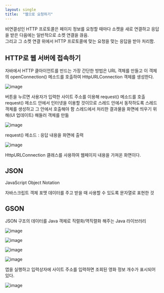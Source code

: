 ```yaml
---
layout: single
title:  "웹으로 요청하기"
---
```


비연결성인 HTTP 프로토콜은 페이지 정보를 요청할 때마다 소켓을 새로 연결하고 응답을 받은 다음에는 일반적으로 소켓 연결을 끊음.   
그리고 그 소켓 연결 위에서 HTTP 프로토콜에 맞는 요청을 맞는 응답을 받아 처리함.  

## HTTP로 웹 서버에 접속하기

자바에서 HTTP 클아이언트를 만드는 가장 간단한 방법은 URL 객체를 만들고 이 객체의 openConnection() 메소드를 호출하여 HttpURLConnection 객체를 생성한다.  


![image](https://user-images.githubusercontent.com/73388615/145724071-50c0f8c9-e183-499b-9e21-b387589a2af7.png)   

버튼을 누르면 사용자가 입력한 사이트 주소를 이용해 request() 메소드를 호출
request() 메소드 안에서 인터넷을 이용할 것이므로 스레드 안에서 동작하도록 스레드 객체를 생성하고 그 안에서 호출해야 함
스레드에서 처리한 결과물을 화면에 띄우기 위해(UI 업데이트) 해들러 객체를 만듦


![image](https://user-images.githubusercontent.com/73388615/145724148-80550cd3-9141-4265-80d7-0a9a4063099f.png)    

request() 메소드 : 응답 내용을 화면에 출력     



![image](https://user-images.githubusercontent.com/73388615/145724043-57b30a6b-9b12-48d8-a958-ef80de504799.png) 

HttpURLConnection 클래스를 사용하여 웹페이지 내용을 가져온 화면이다.


## JSON

JavaScript Object Notation

자바스크립트 객체 포멧 데이터를 주고 받을 때 사용할 수 있도록 문자열로 표현한 것

## GSON

JSON 구조의 데이터를 Java 객체로 직렬화/역직렬화 해주는 Java 라이브러리

![image](https://user-images.githubusercontent.com/73388615/145740123-fe4e1dbd-69b6-4b3e-94f7-c6c524397e65.png)

![image](https://user-images.githubusercontent.com/73388615/145740129-fc6de341-4b50-4829-ab09-99d033de2803.png)

![image](https://user-images.githubusercontent.com/73388615/145740138-0456c24e-19e9-42ad-8ebd-b83c6cfc0496.png)

![image](https://user-images.githubusercontent.com/73388615/145740159-9e0c58ce-ca08-4a10-b6cc-4c7ef79aec82.png)      


앱을 실행하고 입력상자에 사이트 주소를 입력하면 조회된 영화 정보 개수가 표시되어 있다.

![image](https://user-images.githubusercontent.com/73388615/145740181-d8a4d8f8-1826-4e0d-9d46-f68cbe0fa529.png)
















